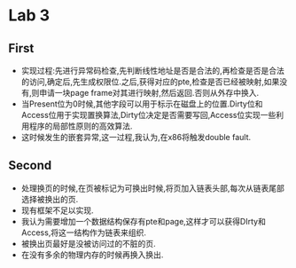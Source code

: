 Lab 3
==============
First
--------------
* 实现过程:先进行异常码检查,先判断线性地址是否是合法的,再检查是否是合法的访问,确定后,先生成权限位.之后,获得对应的pte,检查是否已经被映射,如果没有,则申请一块page frame对其进行映射,然后返回.否则从外存中换入.
* 当Present位为0时候,其他字段可以用于标示在磁盘上的位置.Dirty位和Access位用于实现置换算法,Dirty位决定是否需要写回,Access位实现一些利用程序的局部性原则的高效算法.
* 这时候发生的嵌套异常,这一过程,我认为,在x86将触发double fault.

Second
-------------------
* 处理换页的时候,在页被标记为可换出时候,将页加入链表头部,每次从链表尾部选择被换出的页.
* 现有框架不足以实现.
* 我认为需要增加一个数据结构保存有pte和page,这样才可以获得DIrty和Access,将这一结构作为链表来组织.
* 被换出页最好是没被访问过的不脏的页.
* 在没有多余的物理内存的时候再换入换出.
